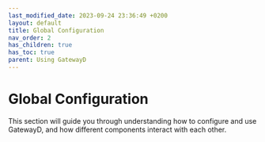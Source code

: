 ```yaml
---
last_modified_date: 2023-09-24 23:36:49 +0200
layout: default
title: Global Configuration
nav_order: 2
has_children: true
has_toc: true
parent: Using GatewayD
---
```


# Global Configuration

This section will guide you through understanding how to configure and use GatewayD, and how different components interact with each other.
